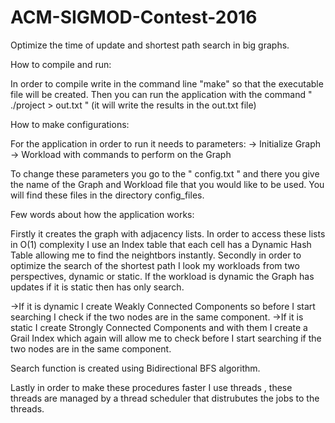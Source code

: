 # ACM-SIGMOD-Contest-2016
Optimize the time of update and shortest path search in big graphs.

How to compile and run:

In order to compile write in the command line "make" so that the executable file will be created.
Then you can run the application with the command " ./project > out.txt " (it will write the results in the out.txt file)

How to make configurations:

For the application in order to run it needs to parameters:
-> Initialize Graph
-> Workload with commands to perform on the Graph

To change these parameters you go to the " config.txt " and there you give the name of the Graph and Workload file that you would like to be used. You will find these files in the directory config_files.

Few words about how the application works:

Firstly it creates the graph with adjacency lists. In order to access these lists in O(1) complexity I use an Index table that each cell has a Dynamic Hash Table allowing me to find the neightbors instantly.
Secondly in order to optimize the search of the shortest path I look my workloads from two perspectives, dynamic or static.
If the workload is dynamic the Graph has updates if it is static then has only search.

->If it is dynamic I create Weakly Connected Components so before I start searching I check if the two nodes are in the same component.
->If it is static I create Strongly Connected Components and with them I create a Grail Index which again will allow me to check before I start searching if the two nodes are in the same component.

Search function is created using Bidirectional BFS algorithm.  

Lastly in order to make these procedures faster I use threads , these threads are managed by a thread scheduler that distrubutes the jobs to the threads.


